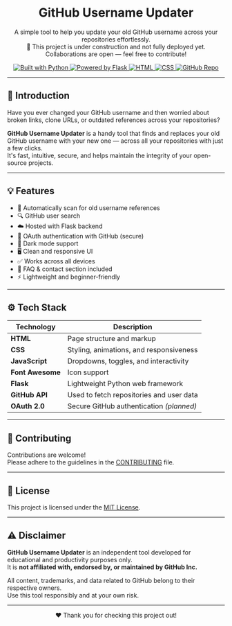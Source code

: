 <h1 align="center">GitHub Username Updater</h1>

<p align="center">
  A simple tool to help you update your old GitHub username across your repositories effortlessly. <br />
  🚧 This project is under construction and not fully deployed yet. Collaborations are open — feel free to contribute!
</p>

<p align="center">
  <a href="https://www.python.org" title="Built with Python">
    <img src="https://img.shields.io/badge/Python-3776AB?style=for-the-badge&logo=python&logoColor=white" alt="Built with Python" />
  </a>
  <a href="https://flask.palletsprojects.com/" title="Powered by Flask">
    <img src="https://img.shields.io/badge/Flask-000000?style=for-the-badge&logo=flask&logoColor=white" alt="Powered by Flask" />
  </a>
  <a href="https://developer.mozilla.org/en-US/docs/Web/HTML" title="HTML">
    <img src="https://img.shields.io/badge/HTML5-E34F26?style=for-the-badge&logo=html5&logoColor=white" alt="HTML" />
  </a>
  <a href="https://developer.mozilla.org/en-US/docs/Web/CSS" title="CSS">
    <img src="https://img.shields.io/badge/CSS3-1572B6?style=for-the-badge&logo=css3&logoColor=white" alt="CSS" />
  </a>
  <a href="https://github.com/kiranShamsHere/Github-Username-Updater" title="GitHub Repo">
    <img src="https://img.shields.io/badge/GitHub-Code-181717?style=for-the-badge&logo=github&logoColor=white" alt="GitHub Repo" />
  </a>
</p>

---

## 🚀 Introduction

Have you ever changed your GitHub username and then worried about broken links, clone URLs, or outdated references across your repositories?

**GitHub Username Updater** is a handy tool that finds and replaces your old GitHub username with your new one — across all your repositories with just a few clicks.  
It's fast, intuitive, secure, and helps maintain the integrity of your open-source projects.

---

## 💡 Features

- 🔎 Automatically scan for old username references  
- 🔍 GitHub user search  
- ☁️ Hosted with Flask backend  
- 🔐 OAuth authentication with GitHub (secure)  
- 🌙 Dark mode support  
- 🖥️ Clean and responsive UI  
- ✅ Works across all devices  
- 📖 FAQ & contact section included  
- ⚡ Lightweight and beginner-friendly  

---

## ⚙️ Tech Stack

| Technology         | Description                                      |
|--------------------|--------------------------------------------------|
| **HTML**           | Page structure and markup                        |
| **CSS**            | Styling, animations, and responsiveness          |
| **JavaScript**     | Dropdowns, toggles, and interactivity            |
| **Font Awesome**   | Icon support                                     |
| **Flask**          | Lightweight Python web framework                 |
| **GitHub API**     | Used to fetch repositories and user data         |
| **OAuth 2.0**      | Secure GitHub authentication *(planned)*         |

---

## 🙌 Contributing

Contributions are welcome!  
Please adhere to the guidelines in the [CONTRIBUTING](CONTRIBUTING.md) file.

---

## 📄 License

This project is licensed under the [MIT License](LICENSE).

---

## ⚠️ Disclaimer

**GitHub Username Updater** is an independent tool developed for educational and productivity purposes only.  
It is **not affiliated with, endorsed by, or maintained by GitHub Inc.**  

All content, trademarks, and data related to GitHub belong to their respective owners.  
Use this tool responsibly and at your own risk.

---

<p align="center">
❤️ Thank you for checking this project out!
</p>
